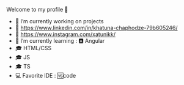 Welcome to my profile 👋

- 🔭 I’m currently working on projects
- 🔗 https://www.linkedin.com/in/khatuna-chaphodze-79b605246/
- 🔗 https://www.instagram.com/xatunikk/
- 🌱 I’m currently learning : 🅰️ Angular
- 🎓 HTML/CSS
- 🎓 JS
- 🎓 TS
- 💻 Favorite IDE : 🆚code

